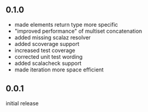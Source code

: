 ## 0.1.0

* made elements return type more specific
* "improved performance" of multiset concatenation
* added missing scalaz resolver
* added scoverage support
* increased test coverage
* corrected unit test wording
* added scalacheck support
* made iteration more space efficient

## 0.0.1
initial release
